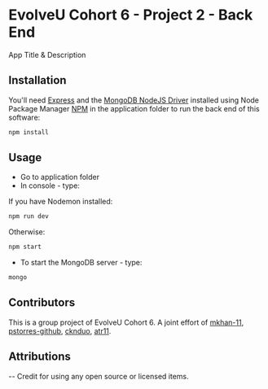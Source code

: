 # EvolveU Cohort 6 - Project 2 - Back End

App Title & Description

## Installation

You'll need [Express](https://www.npmjs.com/package/express) and the [MongoDB NodeJS Driver](https://www.npmjs.com/package/mongodb) installed using Node Package Manager [NPM](https://www.npmjs.com/package/npm/) in the application folder to run the back end of this software:

```zsh
npm install
```

## Usage

- Go to application folder
- In console - type:

If you have Nodemon installed:
```zsh
npm run dev
```
Otherwise:
```zsh
npm start
```

- To start the MongoDB server - type:

```zsh
mongo
```

## Contributors

This is a group project of EvolveU Cohort 6. A joint effort of [mkhan-11](https://github.com/mKhan-11), [pstorres-github](https://github.com/pstorres-github), [cknduo](https://github.com/cknduo), [atr11](https://github.com/atr11).

## Attributions

-- Credit for using any open source or licensed items.